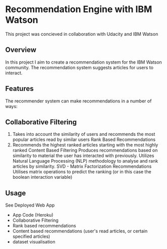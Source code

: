 # Recommendation Engine with IBM Watson
This project was concieved in collaboration with Udacity and IBM Watson

## Overview
In this project I aim to create a recommendation system for the IBM Watson community. The recommendation system suggests articles for users to interact.

## Features
The recommender system can make recommendations in a number of ways:

## Collaborative Filtering
1. Takes into account the similarity of users and recommends the most popular articles read by similar users
Rank Based Recommendations
2. Recommends the highest ranked articles starting with the most highly ranked
     Content Based Filtering
Produces recommendations based on similarity to material the user has interacted with previously. Utilizes Natural Language Processing (NLP) methodology to analyse and rank articles by similarity.
SVD - Matrix Factorization Recommendations
Utilises matrix operations to predict the ranking (or in this case the boolean interaction variable)
## Usage
See Deployed Web App

* App Code (Heroku)
* Collaborative Filtering
* Rank based recommendations
* Content based recommendations (user's read articles, or certain specified articles)
* dataset visualisation
